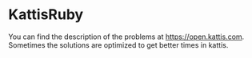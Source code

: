 # KattisRuby
You can find the description of the problems at https://open.kattis.com. 
Sometimes the solutions are optimized to get better times in kattis.
